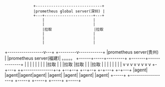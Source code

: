                  +------------------------------+
                 |prometheus global server(深圳) |
                 +---+----------------------+---+
                     |                      |
                     |                      |
                     |拉取                   |拉取
                     |                      |
                     |                      |
                     |                      |
  +------------------v---+        +---------v------------+
  |prometheus server(贵州) |       |prometheus server(福建)|     。。。。。
  +------+-----+---------+        +-------+--------------+
  |      |     |         |        |       |      |       |
  |拉取   |     |         |拉取    |拉取    |      |       |拉取
  |      |     |         |        |       |      |       |
  v       v    v         v        v       v      v       v
+-+---+ ++---------------+-+   +--+--+ +--+--+ +-+---+ +-+---+
|agent| |agent||agent|agent|   |agent| |agent| |agent| |agent|
+-----+ +------------------+   +-----+ +-----+ +-----+ +-----+
